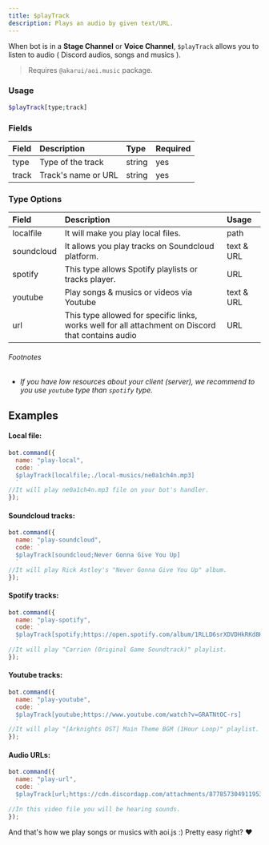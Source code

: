 ```yaml
---
title: $playTrack
description: Plays an audio by given text/URL.
---
```


When bot is in a **Stage Channel** or **Voice Channel**, `$playTrack` allows you to listen to audio ( Discord audios, songs and musics ).

> Requires `@akarui/aoi.music` package.

### Usage 

```php
$playTrack[type;track]
```
### Fields

| Field | Description | Type | Required |
| :--- | :--- | :--- | :--- |
| type | Type of the track | string | yes |
| track | Track's name or URL | string | yes |


### Type Options

| Field | Description | Usage |
| :--- | :--- | :--- |
| localfile | It will make you play local files. | path |
| soundcloud | It allows you play tracks on Soundcloud platform. | text & URL |
| spotify | This type allows Spotify playlists or tracks player. | URL |
| youtube | Play songs & musics or videos via Youtube | text & URL |
| url | This type allowed for specific links, works well for all attachment on Discord that contains audio| URL |

###### Footnotes
* *If you have low resources about your client (server), we recommend to you use `youtube` type than `spotify` type.*

## Examples

#### Local file:

```javascript
bot.command({
  name: "play-local",
  code: `
  $playTrack[localfile;./local-musics/ne0a1ch4n.mp3]
  `
//It will play ne0a1ch4n.mp3 file on your bot's handler.
});
```

#### Soundcloud tracks:

```javascript
bot.command({
  name: "play-soundcloud",
  code: `
  $playTrack[soundcloud;Never Gonna Give You Up]
  `
//It will play Rick Astley's "Never Gonna Give You Up" album.
});
```

#### Spotify tracks:

```javascript
bot.command({
  name: "play-spotify",
  code: `
  $playTrack[spotify;https://open.spotify.com/album/1RLLD6srXDVDHkRKd8HfaM?si=h51ooGfFRryIelumMIaI9w&utm_source=native-share-menu]
  `
//It will play "Carrion (Original Game Soundtrack)" playlist.
});
```

#### Youtube tracks:

```javascript
bot.command({
  name: "play-youtube",
  code: `
  $playTrack[youtube;https://www.youtube.com/watch?v=GRATNtOC-rs]
  `
//It will play "[Arknights OST] Main Theme BGM (1Hour Loop)" playlist. You can also text instead inserting link :)
});
```

#### Audio URLs:

```javascript
bot.command({
  name: "play-url",
  code: `
  $playTrack[url;https://cdn.discordapp.com/attachments/877857304911953930/969282303887028264/9F004493-A7F6-4B3B-8FC1-CC9812DC6621.mov]
  `
//In this video file you will be hearing sounds.
});
```

And that's how we play songs or musics with aoi.js :) Pretty easy right? ♥ 
